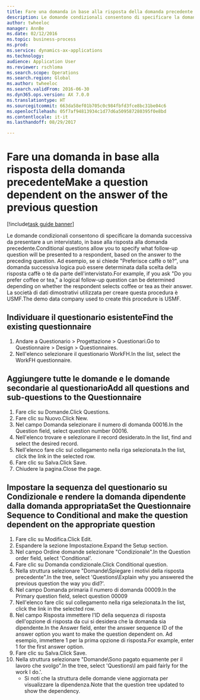 ```yaml
--- 
title: Fare una domanda in base alla risposta della domanda precedente
description: Le domande condizionali consentono di specificare la domanda successiva da presentare a un intervistato, in base alla risposta alla domanda precedente.
author: twheeloc
manager: AnnBe
ms.date: 02/12/2016
ms.topic: business-process
ms.prod: 
ms.service: dynamics-ax-applications
ms.technology: 
audience: Application User
ms.reviewer: rschloma
ms.search.scope: Operations
ms.search.region: Global
ms.author: twheeloc
ms.search.validFrom: 2016-06-30
ms.dyn365.ops.version: AX 7.0.0
ms.translationtype: HT
ms.sourcegitcommit: 663da58ef01b705c0c984fbfd3fce8bc31be04c6
ms.openlocfilehash: 05f7af94813934c1d77d6a509587280395f0e8bd
ms.contentlocale: it-it
ms.lasthandoff: 08/29/2017

---
```

# <a name="make-a-question-dependent-on-the-answer-of-the-previous-question"></a><span data-ttu-id="84932-103">Fare una domanda in base alla risposta della domanda precedente</span><span class="sxs-lookup"><span data-stu-id="84932-103">Make a question dependent on the answer of the previous question</span></span>

[!include[task guide banner](../../includes/task-guide-banner.md)]

<span data-ttu-id="84932-104">Le domande condizionali consentono di specificare la domanda successiva da presentare a un intervistato, in base alla risposta alla domanda precedente.</span><span class="sxs-lookup"><span data-stu-id="84932-104">Conditional questions allow you to specify what follow-up question will be presented to a respondent, based on the answer to the preceding question.</span></span> <span data-ttu-id="84932-105">Ad esempio, se si chiede "Preferisce caffè o tè?", una domanda successiva logica può essere determinata dalla scelta della risposta caffè o tè da parte dell'intervistato.</span><span class="sxs-lookup"><span data-stu-id="84932-105">For example, if you ask "Do you prefer coffee or tea," a logical follow-up question can be determined depending on whether the respondent selects coffee or tea as their answer.</span></span> <span data-ttu-id="84932-106">La società di dati dimostrativi utilizzata per creare questa procedura è USMF.</span><span class="sxs-lookup"><span data-stu-id="84932-106">The demo data company used to create this procedure is USMF.</span></span>


## <a name="find-the-existing-questionnaire"></a><span data-ttu-id="84932-107">Individuare il questionario esistente</span><span class="sxs-lookup"><span data-stu-id="84932-107">Find the existing questionnaire</span></span>
1. <span data-ttu-id="84932-108">Andare a Questionario > Progettazione > Questionari.</span><span class="sxs-lookup"><span data-stu-id="84932-108">Go to Questionnaire > Design > Questionnaires.</span></span>
2. <span data-ttu-id="84932-109">Nell'elenco selezionare il questionario WorkFH.</span><span class="sxs-lookup"><span data-stu-id="84932-109">In the list, select the WorkFH questionnaire.</span></span>

## <a name="add-all-questions-and-sub-questions-to-the-questionnaire"></a><span data-ttu-id="84932-110">Aggiungere tutte le domande e le domande secondarie al questionario</span><span class="sxs-lookup"><span data-stu-id="84932-110">Add all questions and sub-questions to the Questionnaire</span></span>
1. <span data-ttu-id="84932-111">Fare clic su Domande.</span><span class="sxs-lookup"><span data-stu-id="84932-111">Click Questions.</span></span>
2. <span data-ttu-id="84932-112">Fare clic su Nuovo.</span><span class="sxs-lookup"><span data-stu-id="84932-112">Click New.</span></span>
3. <span data-ttu-id="84932-113">Nel campo Domanda selezionare il numero di domanda 00016.</span><span class="sxs-lookup"><span data-stu-id="84932-113">In the Question field, select question number 00016.</span></span>
4. <span data-ttu-id="84932-114">Nell'elenco trovare e selezionare il record desiderato.</span><span class="sxs-lookup"><span data-stu-id="84932-114">In the list, find and select the desired record.</span></span>
5. <span data-ttu-id="84932-115">Nell'elenco fare clic sul collegamento nella riga selezionata.</span><span class="sxs-lookup"><span data-stu-id="84932-115">In the list, click the link in the selected row.</span></span>
6. <span data-ttu-id="84932-116">Fare clic su Salva.</span><span class="sxs-lookup"><span data-stu-id="84932-116">Click Save.</span></span>
7. <span data-ttu-id="84932-117">Chiudere la pagina.</span><span class="sxs-lookup"><span data-stu-id="84932-117">Close the page.</span></span>

## <a name="set-the-questionnaire-sequence-to-conditional-and-make-the-question-dependent-on-the-appropriate-question"></a><span data-ttu-id="84932-118">Impostare la sequenza del questionario su Condizionale e rendere la domanda dipendente dalla domanda appropriata</span><span class="sxs-lookup"><span data-stu-id="84932-118">Set the Questionnaire Sequence to Conditional and make the question dependent on the appropriate question</span></span>
1. <span data-ttu-id="84932-119">Fare clic su Modifica.</span><span class="sxs-lookup"><span data-stu-id="84932-119">Click Edit.</span></span>
2. <span data-ttu-id="84932-120">Espandere la sezione Impostazione.</span><span class="sxs-lookup"><span data-stu-id="84932-120">Expand the Setup section.</span></span>
3. <span data-ttu-id="84932-121">Nel campo Ordine domande selezionare "Condizionale".</span><span class="sxs-lookup"><span data-stu-id="84932-121">In the Question order field, select 'Conditional'.</span></span>
4. <span data-ttu-id="84932-122">Fare clic su Domanda condizionale.</span><span class="sxs-lookup"><span data-stu-id="84932-122">Click Conditional question.</span></span>
5. <span data-ttu-id="84932-123">Nella struttura selezionare "Domande\Spiegare i motivi della risposta precedente".</span><span class="sxs-lookup"><span data-stu-id="84932-123">In the tree, select 'Questions\Explain why you answered the previous question the way you did?'.</span></span>
6. <span data-ttu-id="84932-124">Nel campo Domanda primaria il numero di domanda 00009.</span><span class="sxs-lookup"><span data-stu-id="84932-124">In the Primary question field, select question 00009</span></span>
7. <span data-ttu-id="84932-125">Nell'elenco fare clic sul collegamento nella riga selezionata.</span><span class="sxs-lookup"><span data-stu-id="84932-125">In the list, click the link in the selected row.</span></span>
8. <span data-ttu-id="84932-126">Nel campo Risposta immettere l'ID della sequenza di risposta dell'opzione di risposta da cui si desidera che la domanda sia dipendente.</span><span class="sxs-lookup"><span data-stu-id="84932-126">In the Answer field, enter the answer sequence ID of the answer option you want to make the question dependent on.</span></span> <span data-ttu-id="84932-127">Ad esempio, immettere 1 per la prima opzione di risposta.</span><span class="sxs-lookup"><span data-stu-id="84932-127">For example, enter 1 for the first answer option.</span></span>
9. <span data-ttu-id="84932-128">Fare clic su Salva.</span><span class="sxs-lookup"><span data-stu-id="84932-128">Click Save.</span></span>
10. <span data-ttu-id="84932-129">Nella struttura selezionare "Domande\Sono pagato equamente per il lavoro che svolgo".</span><span class="sxs-lookup"><span data-stu-id="84932-129">In the tree, select 'Questions\I am paid fairly for the work I do.'.</span></span>
    * <span data-ttu-id="84932-130">Si noti che la struttura delle domande viene aggiornata per visualizzare la dipendenza.</span><span class="sxs-lookup"><span data-stu-id="84932-130">Note that the question tree updated to show the dependency.</span></span>  


